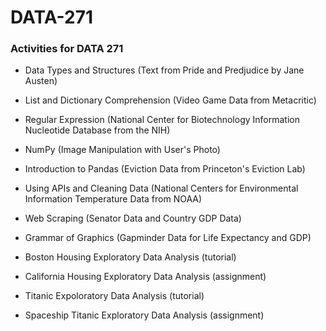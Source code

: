 # DATA-271
### Activities for DATA 271


- Data Types and Structures (Text from Pride and Predjudice by Jane Austen)

- List and Dictionary Comprehension (Video Game Data from Metacritic)

- Regular Expression (National Center for Biotechnology Information Nucleotide Database from the NIH)

- NumPy (Image Manipulation with User's Photo)

- Introduction to Pandas (Eviction Data from Princeton's Eviction Lab)

- Using APIs and Cleaning Data (National Centers for Environmental Information Temperature Data from NOAA) 

- Web Scraping (Senator Data and Country GDP Data)

- Grammar of Graphics (Gapminder Data for Life Expectancy and GDP)

- Boston Housing Exploratory Data Analysis (tutorial)

- California Housing Exploratory Data Analysis (assignment)

- Titanic Expoloratory Data Analysis (tutorial)

- Spaceship Titanic Exploratory Data Analysis (assignment)
